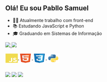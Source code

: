 ## Olá! Eu sou Pabllo Samuel ##

  - 👨‍💻 Atualmente trabalho com front-end
  - 📚 Estudando JavaScript e Python
  - 🎓 Graduando em Sistemas de Informação
  
<div>
  <a href="https://github.com/Pabllo65">
  <img height="140em" src="https://github-readme-stats.vercel.app/api?username=pabllo65&show_icons=true&theme=dark&include_all_commits=true&count_private=true"/>
  <img height="120em" src="https://github-readme-stats.vercel.app/api/top-langs/?username=pabllo65&layout=compact&langs_count=7&theme=dark"/>
</div>

<div style="display: inline_block"><br>
<img align="center" alt="Pabllo-Js" height="30" width="40" src="https://raw.githubusercontent.com/devicons/devicon/master/icons/javascript/javascript-plain.svg">
<img align="center" alt="Pabllo-HTML" height="30" width="40" src="https://raw.githubusercontent.com/devicons/devicon/master/icons/html5/html5-original.svg">
<img align="center" alt="Pabllo-CSS" height="30" width="40" src="https://raw.githubusercontent.com/devicons/devicon/master/icons/css3/css3-original.svg">
<img align="center" alt="Pabllo-Python" height="30" width="40" src="https://raw.githubusercontent.com/devicons/devicon/master/icons/python/python-original.svg">
</div>

##

<div>
  <a href="https://instagram.com/pabllo_sb" target="_blank"><img src="https://img.shields.io/badge/-Instagram-%23E4405F?style=for-the-badge&logo=instagram&logoColor=white" target="_blank"></a>
  <a href="https://www.linkedin.com/in/pabllo-samuel-769926234/" target="_blank"><img src="https://img.shields.io/badge/-LinkedIn-%230077B5?style=for-the-badge&logo=linkedin&logoColor=white" target="_blank"></a>
  <a href = "mailto:pabllo1357@gmail.com"><img src="https://img.shields.io/badge/-Gmail-%23333?style=for-the-badge&logo=gmail&logoColor=white" target="_blank"></a>
</div>
